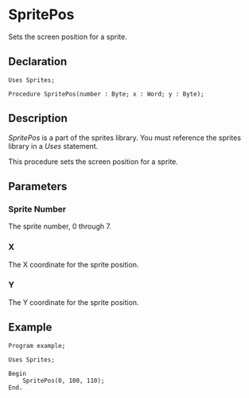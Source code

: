 # SpritePos

Sets the screen position for a sprite.

## Declaration

    Uses Sprites;

    Procedure SpritePos(number : Byte; x : Word; y : Byte);

## Description

*SpritePos* is a part of the sprites library.  You must reference the sprites library in a *Uses* statement.

This procedure sets the screen position for a sprite.

## Parameters

### Sprite Number

The sprite number, 0 through 7.

### X

The X coordinate for the sprite position.

### Y

The Y coordinate for the sprite position.

## Example

```
Program example;

Uses Sprites;

Begin
    SpritePos(0, 100, 110);
End.
```
